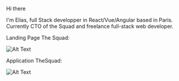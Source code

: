 Hi there

I'm Elias, full Stack developper in React/Vue/Angular based in Paris. Currently CTO of the Squad and freelance full-stack web developer.

Landing Page The Squad:

![Alt Text](https://github.com/esaci/esaci/blob/main/TheSquadLP.gif)

Application TheSquad:

![Alt Text](https://github.com/esaci/esaci/blob/main/TheSquadApp.gif)
